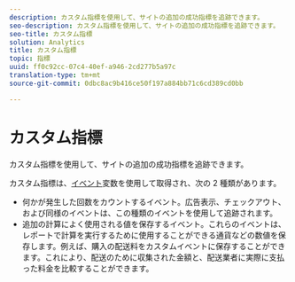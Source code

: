 ```yaml
---
description: カスタム指標を使用して、サイトの追加の成功指標を追跡できます。
seo-description: カスタム指標を使用して、サイトの追加の成功指標を追跡できます。
seo-title: カスタム指標
solution: Analytics
title: カスタム指標
topic: 指標
uuid: ff0c92cc-07c4-40ef-a946-2cd277b5a97c
translation-type: tm+mt
source-git-commit: 0dbc8ac9b416ce50f197a884bb71c6cd389cd0bb

---
```



# カスタム指標

カスタム指標を使用して、サイトの追加の成功指標を追跡できます。

カスタム指標は、[イベント](https://marketing.adobe.com/resources/help/en_US/sc/implement/events#.html)変数を使用して取得され、次の 2 種類があります。

* 何かが発生した回数をカウントするイベント。広告表示、チェックアウト、および同様のイベントは、この種類のイベントを使用して追跡されます。
* 追加の計算によく使用される値を保存するイベント。これらのイベントは、レポートで計算を実行するために使用することができる通貨などの数値を保存します。例えば、購入の配送料をカスタムイベントに保存することができます。これにより、配送のために収集された金額と、配送業者に実際に支払った料金を比較することができます。

